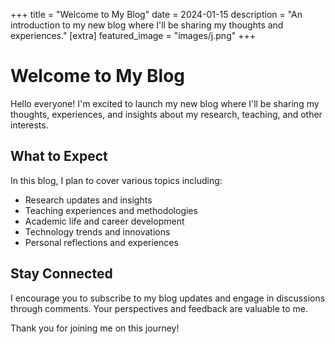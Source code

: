 +++
title = "Welcome to My Blog"
date = 2024-01-15
description = "An introduction to my new blog where I'll be sharing my thoughts and experiences."
[extra]
featured_image = "images/j.png"
+++

# Welcome to My Blog

Hello everyone! I'm excited to launch my new blog where I'll be sharing my thoughts, experiences, and insights about my research, teaching, and other interests.

## What to Expect

In this blog, I plan to cover various topics including:

- Research updates and insights
- Teaching experiences and methodologies
- Academic life and career development
- Technology trends and innovations
- Personal reflections and experiences

## Stay Connected

I encourage you to subscribe to my blog updates and engage in discussions through comments. Your perspectives and feedback are valuable to me.

Thank you for joining me on this journey!